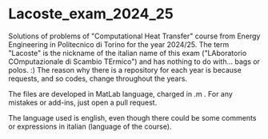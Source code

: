 # Lacoste_exam_2024_25

Solutions of problems of "Computational Heat Transfer" course from Energy Engineering in Politecnico di Torino for the year 2024/25.
The term "Lacoste" is the nickname of the italian name of this exam ("LAboratorio COmputazionale di Scambio TErmico") and has nothing to do with... bags or polos. :)
The reason why there is a repository for each year is because requests, and so codes, change throughout the years.

The files are developed in MatLab language, charged in .m .
For any mistakes or add-ins, just open a pull request.

The language used is english, even though there could be some comments or expressions in italian (language of the course).
